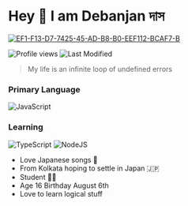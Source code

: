 # Hey 👋 I am Debanjan দাস

<a href="https://ibb.co/Mgs1dqg"><img src="https://i.ibb.co/yNXk2LN/EF1-F13-D7-7425-45-AD-B8-B0-EEF112-BCAF7-B.jpg" alt="EF1-F13-D7-7425-45-AD-B8-B0-EEF112-BCAF7-B" border="0"></a>

![Profile views](https://gpvc.arturio.dev/Debanjan-San)  ![Last Modified](https://img.shields.io/github/last-commit/Debanjan-San/Debanjan-San?style=flat)

> My life is an infinite loop of undefined errors 

### Primary Language 
![JavaScript](https://img.shields.io/badge/javascript-%23323330.svg?style=for-the-badge&logo=javascript&logoColor=%23F7DF1E) 

### Learning 
![TypeScript](https://img.shields.io/badge/typescript-%23007ACC.svg?style=for-the-badge&logo=typescript&logoColor=white)  ![NodeJS](https://img.shields.io/badge/node.js-%2343853D.svg?style=for-the-badge&logo=node.js&logoColor=white)

- Love Japanese songs 💮
- From Kolkata hoping to settle in Japan 🇯🇵 
- Student 👨‍🎓 
- Age 16 Birthday August 6th 
- Love to learn logical stuff 
